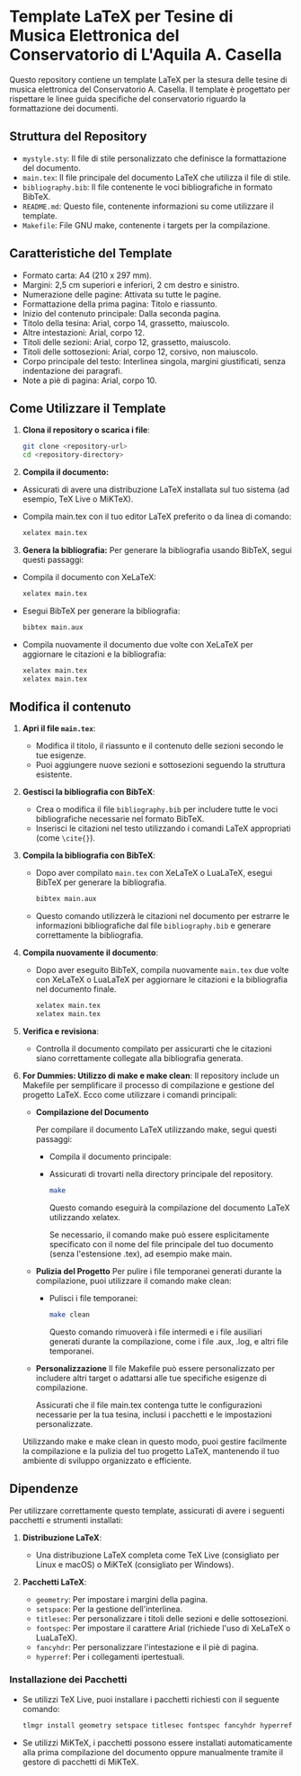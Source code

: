 # Template LaTeX per Tesine di Musica Elettronica del Conservatorio di L'Aquila A. Casella 

Questo repository contiene un template LaTeX per la stesura delle tesine di musica elettronica del Conservatorio A. Casella. Il template è progettato per rispettare le linee guida specifiche del conservatorio riguardo la formattazione dei documenti.

## Struttura del Repository

- `mystyle.sty`: Il file di stile personalizzato che definisce la formattazione del documento.
- `main.tex`: Il file principale del documento LaTeX che utilizza il file di stile.
- `bibliography.bib`: Il file contenente le voci bibliografiche in formato BibTeX.
- `README.md`: Questo file, contenente informazioni su come utilizzare il template.
- `Makefile`: File GNU make, contenente i targets per la compilazione.

## Caratteristiche del Template

- Formato carta: A4 (210 x 297 mm).
- Margini: 2,5 cm superiori e inferiori, 2 cm destro e sinistro.
- Numerazione delle pagine: Attivata su tutte le pagine.
- Formattazione della prima pagina: Titolo e riassunto.
- Inizio del contenuto principale: Dalla seconda pagina.
- Titolo della tesina: Arial, corpo 14, grassetto, maiuscolo.
- Altre intestazioni: Arial, corpo 12.
- Titoli delle sezioni: Arial, corpo 12, grassetto, maiuscolo.
- Titoli delle sottosezioni: Arial, corpo 12, corsivo, non maiuscolo.
- Corpo principale del testo: Interlinea singola, margini giustificati, senza indentazione dei paragrafi.
- Note a piè di pagina: Arial, corpo 10.



## Come Utilizzare il Template

1. **Clona il repository o scarica i file**:
   ```bash
   git clone <repository-url>
   cd <repository-directory>
   ```

2. **Compila il documento:**

- Assicurati di avere una distribuzione LaTeX installata sul tuo sistema (ad esempio, TeX Live o MiKTeX).
- Compila main.tex con il tuo editor LaTeX preferito o da linea di comando:

    ```bash
    xelatex main.tex
    ```

3. **Genera la bibliografia:**
Per generare la bibliografia usando BibTeX, segui questi passaggi:
- Compila il documento con XeLaTeX:
    ```bash
    xelatex main.tex
    ```
- Esegui BibTeX per generare la bibliografia:
    ```bash
    bibtex main.aux
    ```
- Compila nuovamente il documento due volte con XeLaTeX per aggiornare le citazioni e la bibliografia:
    ```bash
    xelatex main.tex
    xelatex main.tex
    ```

## Modifica il contenuto

1. **Apri il file `main.tex`**:
   - Modifica il titolo, il riassunto e il contenuto delle sezioni secondo le tue esigenze.
   - Puoi aggiungere nuove sezioni e sottosezioni seguendo la struttura esistente.

2. **Gestisci la bibliografia con BibTeX**:
   - Crea o modifica il file `bibliography.bib` per includere tutte le voci bibliografiche necessarie nel formato BibTeX.
   - Inserisci le citazioni nel testo utilizzando i comandi LaTeX appropriati (come `\cite{}`).

3. **Compila la bibliografia con BibTeX**:
   - Dopo aver compilato `main.tex` con XeLaTeX o LuaLaTeX, esegui BibTeX per generare la bibliografia.
     ```bash
     bibtex main.aux
     ```
   - Questo comando utilizzerà le citazioni nel documento per estrarre le informazioni bibliografiche dal file `bibliography.bib` e generare correttamente la bibliografia.

4. **Compila nuovamente il documento**:
   - Dopo aver eseguito BibTeX, compila nuovamente `main.tex` due volte con XeLaTeX o LuaLaTeX per aggiornare le citazioni e la bibliografia nel documento finale.
     ```bash
     xelatex main.tex
     xelatex main.tex
     ```

5. **Verifica e revisiona**:
   - Controlla il documento compilato per assicurarti che le citazioni siano correttamente collegate alla bibliografia generata.


6. **For Dummies: Utilizzo di make e make clean**:
Il repository include un Makefile per semplificare il processo di compilazione e gestione del progetto LaTeX. Ecco come utilizzare i comandi principali:

   - **Compilazione del Documento**

        Per compilare il documento LaTeX utilizzando make, segui questi passaggi:

     - Compila il documento principale:

     - Assicurati di trovarti nella directory principale del repository.
        ```bash
        make
        ```
        Questo comando eseguirà la compilazione del documento LaTeX utilizzando xelatex.

        Se necessario, il comando make può essere esplicitamente specificato con il nome del file principale del tuo documento (senza l'estensione .tex), ad esempio make main.
   - **Pulizia del Progetto**
        Per pulire i file temporanei generati durante la compilazione, puoi utilizzare il comando make clean:

      - Pulisci i file temporanei:

        ```bash
        make clean
        ```
        Questo comando rimuoverà i file intermedi e i file ausiliari generati durante la compilazione, come i file .aux, .log, e altri file temporanei.

   - **Personalizzazione**
        Il file Makefile può essere personalizzato per includere altri target o adattarsi alle tue specifiche esigenze di compilazione.

        Assicurati che il file main.tex contenga tutte le configurazioni necessarie per la tua tesina, inclusi i pacchetti e le impostazioni personalizzate.

    Utilizzando make e make clean in questo modo, puoi gestire facilmente la compilazione e la pulizia del tuo progetto LaTeX, mantenendo il tuo ambiente di sviluppo organizzato e efficiente.

## Dipendenze

Per utilizzare correttamente questo template, assicurati di avere i seguenti pacchetti e strumenti installati:

1. **Distribuzione LaTeX**:
   - Una distribuzione LaTeX completa come TeX Live (consigliato per Linux e macOS) o MiKTeX (consigliato per Windows).

2. **Pacchetti LaTeX**:
   - `geometry`: Per impostare i margini della pagina.
   - `setspace`: Per la gestione dell'interlinea.
   - `titlesec`: Per personalizzare i titoli delle sezioni e delle sottosezioni.
   - `fontspec`: Per impostare il carattere Arial (richiede l'uso di XeLaTeX o LuaLaTeX).
   - `fancyhdr`: Per personalizzare l'intestazione e il piè di pagina.
   - `hyperref`: Per i collegamenti ipertestuali.

### Installazione dei Pacchetti

- Se utilizzi TeX Live, puoi installare i pacchetti richiesti con il seguente comando:

    ```bash
    tlmgr install geometry setspace titlesec fontspec fancyhdr hyperref
    ```
- Se utilizzi MiKTeX, i pacchetti possono essere installati automaticamente alla prima compilazione del documento oppure manualmente tramite il gestore di pacchetti di MiKTeX.

